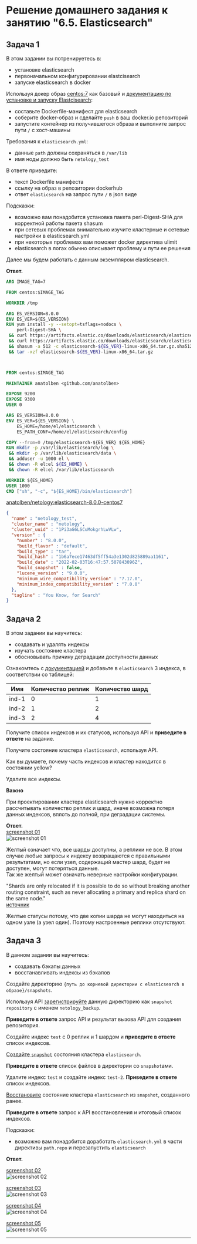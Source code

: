 # Решение домашнего задания к занятию "6.5. Elasticsearch"

## Задача 1

В этом задании вы потренируетесь в:
- установке elasticsearch
- первоначальном конфигурировании elastcisearch
- запуске elasticsearch в docker

Используя докер образ [centos:7](https://hub.docker.com/_/centos) как базовый и 
[документацию по установке и запуску Elastcisearch](https://www.elastic.co/guide/en/elasticsearch/reference/current/targz.html):

- составьте Dockerfile-манифест для elasticsearch
- соберите docker-образ и сделайте `push` в ваш docker.io репозиторий
- запустите контейнер из получившегося образа и выполните запрос пути `/` c хост-машины

Требования к `elasticsearch.yml`:
- данные `path` должны сохраняться в `/var/lib`
- имя ноды должно быть `netology_test`

В ответе приведите:
- текст Dockerfile манифеста
- ссылку на образ в репозитории dockerhub
- ответ `elasticsearch` на запрос пути `/` в json виде

Подсказки:
- возможно вам понадобится установка пакета perl-Digest-SHA для корректной работы пакета shasum
- при сетевых проблемах внимательно изучите кластерные и сетевые настройки в elasticsearch.yml
- при некоторых проблемах вам поможет docker директива ulimit
- elasticsearch в логах обычно описывает проблему и пути ее решения

Далее мы будем работать с данным экземпляром elasticsearch.

**Ответ.**  
```dockerfile
ARG IMAGE_TAG=7

FROM centos:$IMAGE_TAG

WORKDIR /tmp

ARG ES_VERSION=8.0.0
ENV ES_VER=${ES_VERSION}
RUN yum install -y --setopt=tsflags=nodocs \
    perl-Digest-SHA \
 && curl https://artifacts.elastic.co/downloads/elasticsearch/elasticsearch-${ES_VER}-linux-x86_64.tar.gz -o elasticsearch-${ES_VER}-linux-x86_64.tar.gz \
 && curl https://artifacts.elastic.co/downloads/elasticsearch/elasticsearch-${ES_VER}-linux-x86_64.tar.gz.sha512 -o elasticsearch-${ES_VER}-linux-x86_64.tar.gz.sha512 \
 && shasum -a 512 -c elasticsearch-${ES_VER}-linux-x86_64.tar.gz.sha512 \
 && tar -xzf elasticsearch-${ES_VER}-linux-x86_64.tar.gz



FROM centos:$IMAGE_TAG

MAINTAINER anatolben <github.com/anatolben>

EXPOSE 9200
EXPOSE 9300
USER 0

ARG ES_VERSION=8.0.0
ENV ES_VER=${ES_VERSION} \
    ES_HOME=/home/el/elasticsearch \
    ES_PATH_CONF=/home/el/elasticsearch/config

COPY --from=0 /tmp/elasticsearch-${ES_VER} ${ES_HOME}
RUN mkdir -p /var/lib/elasticsearch/log \
 && mkdir -p /var/lib/elasticsearch/data \
 && adduser -u 1000 el \
 && chown -R el:el ${ES_HOME} \
 && chown -R el:el /var/lib/elasticsearch

WORKDIR ${ES_HOME}
USER 1000
CMD ["sh", "-c", "${ES_HOME}/bin/elasticsearch"]
```

[anatolben/netology:elasticsearch-8.0.0-centos7](https://hub.docker.com/layers/195065968/anatolben/netology/elasticsearch-8.0.0-centos7/images/sha256-42765de7ccea00843a690f0b6bbe6b76eeed3228c5a8a17ce91eabdabad31407?context=repo)  


```json
{
  "name" : "netology_test",
  "cluster_name" : "netology",
  "cluster_uuid" : "1Pi3aG6LSCuMokgrhLwVLw",
  "version" : {
    "number" : "8.0.0",
    "build_flavor" : "default",
    "build_type" : "tar",
    "build_hash" : "1b6a7ece17463df5ff54a3e1302d825889aa1161",
    "build_date" : "2022-02-03T16:47:57.507843096Z",
    "build_snapshot" : false,
    "lucene_version" : "9.0.0",
    "minimum_wire_compatibility_version" : "7.17.0",
    "minimum_index_compatibility_version" : "7.0.0"
  },
  "tagline" : "You Know, for Search"
}
```

## Задача 2

В этом задании вы научитесь:
- создавать и удалять индексы
- изучать состояние кластера
- обосновывать причину деградации доступности данных

Ознакомтесь с [документацией](https://www.elastic.co/guide/en/elasticsearch/reference/current/indices-create-index.html) 
и добавьте в `elasticsearch` 3 индекса, в соответствии со таблицей:

| Имя | Количество реплик | Количество шард |
|-----|-------------------|-----------------|
| ind-1| 0 | 1 |
| ind-2 | 1 | 2 |
| ind-3 | 2 | 4 |

Получите список индексов и их статусов, используя API и **приведите в ответе** на задание.

Получите состояние кластера `elasticsearch`, используя API.

Как вы думаете, почему часть индексов и кластер находится в состоянии yellow?

Удалите все индексы.

**Важно**

При проектировании кластера elasticsearch нужно корректно рассчитывать количество реплик и шард,
иначе возможна потеря данных индексов, вплоть до полной, при деградации системы.

**Ответ.**  
[screenshot 01](https://i.imgur.com/1MqZf6D.png)  
![screenshot 01](https://i.imgur.com/1MqZf6D.png)  

Желтый означает что, все шарды доступны, а реплики не все. В этом случае любые запросы к индексу возвращаются с правильными результатами, но если узел, содержащий мастер шард, будет не доступен, могут потеряться данные.  
Так же желтый может означать неверные настройки конфигурации.

"Shards are only relocated if it is possible to do so without breaking another routing constraint, such as never allocating a primary and replica shard on the same node."  
[источник](https://www.elastic.co/guide/en/elasticsearch/reference/current/modules-cluster.html#cluster-shard-allocation-filtering)

Желтые статусы потому, что две копии шарда не могут находиться на одном узле (а узел один). Поэтому настроенные реплики отсутствуют.   

## Задача 3

В данном задании вы научитесь:
- создавать бэкапы данных
- восстанавливать индексы из бэкапов

Создайте директорию `{путь до корневой директории с elasticsearch в образе}/snapshots`.

Используя API [зарегистрируйте](https://www.elastic.co/guide/en/elasticsearch/reference/current/snapshots-register-repository.html#snapshots-register-repository) 
данную директорию как `snapshot repository` c именем `netology_backup`.

**Приведите в ответе** запрос API и результат вызова API для создания репозитория.

Создайте индекс `test` с 0 реплик и 1 шардом и **приведите в ответе** список индексов.

[Создайте `snapshot`](https://www.elastic.co/guide/en/elasticsearch/reference/current/snapshots-take-snapshot.html) 
состояния кластера `elasticsearch`.

**Приведите в ответе** список файлов в директории со `snapshot`ами.

Удалите индекс `test` и создайте индекс `test-2`. **Приведите в ответе** список индексов.

[Восстановите](https://www.elastic.co/guide/en/elasticsearch/reference/current/snapshots-restore-snapshot.html) состояние
кластера `elasticsearch` из `snapshot`, созданного ранее. 

**Приведите в ответе** запрос к API восстановления и итоговый список индексов.

Подсказки:
- возможно вам понадобится доработать `elasticsearch.yml` в части директивы `path.repo` и перезапустить `elasticsearch`

**Ответ.**

[screenshot 02](https://i.imgur.com/AbjMLBJ.png)  
![screenshot 02](https://i.imgur.com/AbjMLBJ.png)  

[screenshot 03](https://i.imgur.com/bCN9ucG.png)  
![screenshot 03](https://i.imgur.com/bCN9ucG.png)  

[screenshot 04](https://i.imgur.com/7aJSFSj.png)  
![screenshot 04](https://i.imgur.com/7aJSFSj.png)  

[screenshot 05](https://i.imgur.com/hAfvXu4.png)  
![screenshot 05](https://i.imgur.com/hAfvXu4.png)  

---
